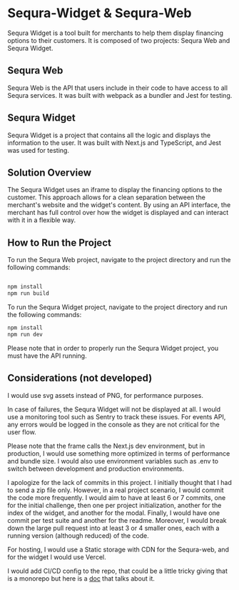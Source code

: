# Sequra-Widget & Sequra-Web

Sequra Widget is a tool built for merchants to help them display financing options to their customers. It is composed of two projects: Sequra Web and Sequra Widget.

## Sequra Web

Sequra Web is the API that users include in their code to have access to all Sequra services. It was built with webpack as a bundler and Jest for testing.

## Sequra Widget

Sequra Widget is a project that contains all the logic and displays the information to the user. It was built with Next.js and TypeScript, and Jest was used for testing.
## Solution Overview

The Sequra Widget uses an iframe to display the financing options to the customer. This approach allows for a clean separation between the merchant's website and the widget's content. By using an API interface, the merchant has full control over how the widget is displayed and can interact with it in a flexible way.

## How to Run the Project

To run the Sequra Web project, navigate to the project directory and run the following commands:

```sh

npm install
npm run build
```

To run the Sequra Widget project, navigate to the project directory and run the following commands:

```sh
npm install
npm run dev
```

Please note that in order to properly run the Sequra Widget project, you must have the API running.

## Considerations (not developed)

I would use svg assets instead of PNG, for performance purposes.

In case of failures, the Sequra Widget will not be displayed at all. I would use a monitoring tool such as Sentry to track these issues. For events API, any errors would be logged in the console as they are not critical for the user flow.

Please note that the frame calls the Next.js dev environment, but in production, I would use something more optimized in terms of performance and bundle size. I would also use environment variables such as .env to switch between development and production environments.

I apologize for the lack of commits in this project. I initially thought that I had to send a zip file only. However, in a real project scenario, I would commit the code more frequently. I would aim to have at least 6 or 7 commits, one for the initial challenge, then one per project initialization, another for the index of the widget, and another for the modal. Finally, I would have one commit per test suite and another for the readme. Moreover, I would break down the large pull request into at least 3 or 4 smaller ones, each with a running version (although reduced) of the code.

For hosting, I would use a Static storage with CDN for the Sequra-web, and for the widget I would use Vercel.

I would add CI/CD config to the repo, that could be a little tricky giving that is a monorepo but here is a [doc](https://vercel.com/docs/concepts/monorepos) that talks about it.
